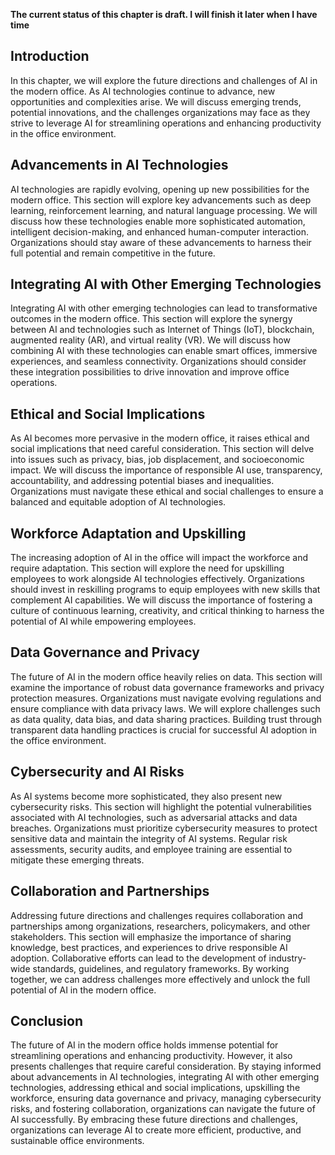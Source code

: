 **The current status of this chapter is draft. I will finish it later when I have time**

Introduction
------------

In this chapter, we will explore the future directions and challenges of AI in the modern office. As AI technologies continue to advance, new opportunities and complexities arise. We will discuss emerging trends, potential innovations, and the challenges organizations may face as they strive to leverage AI for streamlining operations and enhancing productivity in the office environment.

Advancements in AI Technologies
-------------------------------

AI technologies are rapidly evolving, opening up new possibilities for the modern office. This section will explore key advancements such as deep learning, reinforcement learning, and natural language processing. We will discuss how these technologies enable more sophisticated automation, intelligent decision-making, and enhanced human-computer interaction. Organizations should stay aware of these advancements to harness their full potential and remain competitive in the future.

Integrating AI with Other Emerging Technologies
-----------------------------------------------

Integrating AI with other emerging technologies can lead to transformative outcomes in the modern office. This section will explore the synergy between AI and technologies such as Internet of Things (IoT), blockchain, augmented reality (AR), and virtual reality (VR). We will discuss how combining AI with these technologies can enable smart offices, immersive experiences, and seamless connectivity. Organizations should consider these integration possibilities to drive innovation and improve office operations.

Ethical and Social Implications
-------------------------------

As AI becomes more pervasive in the modern office, it raises ethical and social implications that need careful consideration. This section will delve into issues such as privacy, bias, job displacement, and socioeconomic impact. We will discuss the importance of responsible AI use, transparency, accountability, and addressing potential biases and inequalities. Organizations must navigate these ethical and social challenges to ensure a balanced and equitable adoption of AI technologies.

Workforce Adaptation and Upskilling
-----------------------------------

The increasing adoption of AI in the office will impact the workforce and require adaptation. This section will explore the need for upskilling employees to work alongside AI technologies effectively. Organizations should invest in reskilling programs to equip employees with new skills that complement AI capabilities. We will discuss the importance of fostering a culture of continuous learning, creativity, and critical thinking to harness the potential of AI while empowering employees.

Data Governance and Privacy
---------------------------

The future of AI in the modern office heavily relies on data. This section will examine the importance of robust data governance frameworks and privacy protection measures. Organizations must navigate evolving regulations and ensure compliance with data privacy laws. We will explore challenges such as data quality, data bias, and data sharing practices. Building trust through transparent data handling practices is crucial for successful AI adoption in the office environment.

Cybersecurity and AI Risks
--------------------------

As AI systems become more sophisticated, they also present new cybersecurity risks. This section will highlight the potential vulnerabilities associated with AI technologies, such as adversarial attacks and data breaches. Organizations must prioritize cybersecurity measures to protect sensitive data and maintain the integrity of AI systems. Regular risk assessments, security audits, and employee training are essential to mitigate these emerging threats.

Collaboration and Partnerships
------------------------------

Addressing future directions and challenges requires collaboration and partnerships among organizations, researchers, policymakers, and other stakeholders. This section will emphasize the importance of sharing knowledge, best practices, and experiences to drive responsible AI adoption. Collaborative efforts can lead to the development of industry-wide standards, guidelines, and regulatory frameworks. By working together, we can address challenges more effectively and unlock the full potential of AI in the modern office.

Conclusion
----------

The future of AI in the modern office holds immense potential for streamlining operations and enhancing productivity. However, it also presents challenges that require careful consideration. By staying informed about advancements in AI technologies, integrating AI with other emerging technologies, addressing ethical and social implications, upskilling the workforce, ensuring data governance and privacy, managing cybersecurity risks, and fostering collaboration, organizations can navigate the future of AI successfully. By embracing these future directions and challenges, organizations can leverage AI to create more efficient, productive, and sustainable office environments.
